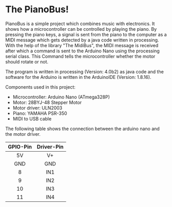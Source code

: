 # The PianoBus!

PianoBus is a simple project which combines music with electronics. It shows how a microcontroller can be controlled by playing the piano. By pressing the piano keys, a signal is sent from the piano to the computer as a MIDI message which gets detected by a java code written in processing. With the help of the library "The MidiBus", the MIDI message is received after which a command is sent to the Arduino Nano using the processing serial class. This Command tells the microcontroller whether the motor should rotate or not. 

The program is written in processing (Version: 4.0b2) as java code and the software for the Arduino is written in the ArduinoIDE (Version: 1.8.16).

Components used in this project:
* Microcontroller: Arduino Nano (ATmega328P)
* Motor: 28BYJ-48 Stepper Motor
* Motor driver: ULN2003
* Piano: YAMAHA PSR-350
* MIDI to USB cable

The following table shows the connection between the arduino nano and the motor driver.

|  GPIO-Pin  |  Driver-Pin   |  
|:----------:|:-------------:|
| 5V  | V+ | 
| GND | GND | 
| 8   | IN1 |
| 9   | IN2 |
| 10  | IN3 | 
| 11  | IN4 | 
